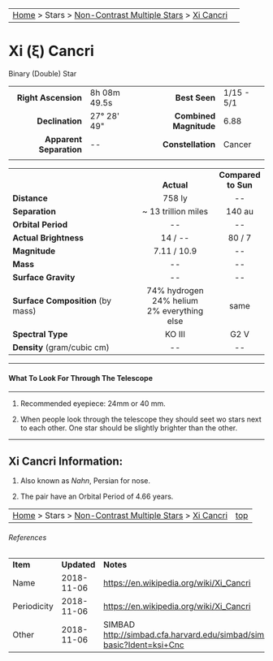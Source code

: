 <script src="/js/whatsup.js"></script>
<script type="text/javascript">
	var objectName ="Xi Cancri"
	var objectDesc ="Binary (Double) Star<br/>in the Constellation<br/>Cancer"
	var objectImage=""
</script>

|    |    |
|:---|---:|
|[Home](/notes/#object-notes) > Stars > [Non-Contrast Multiple Stars](../!non-contrast-multiple-star-info) > [Xi Cancri](../xi-cancri)|  <div id=whatsup></div> |

#  Xi (&xi;) Cancri
Binary (Double) Star


|   |   |   |   |
|--:|:--|--:|:--|
|**Right Ascension**|8h 08m 49.5s|**Best Seen**| 1/15 - 5/1 |
|**Declination**|27&deg; 28' 49"|**Combined Magnitude**| 6.88 |
|**Apparent Separation** | -- |**Constellation**| Cancer |
|   |   |   |   |


|   |   |   |
|---|:---:|:---:|
|   | <br/>**Actual**| **Compared<br/>to Sun** |
|**Distance** | 758 ly | -- |
|**Separation** | ~ 13 trillion miles | 140 au |
|**Orbital Period** | -- | -- |
|**Actual Brightness** | 14 / -- | 80 / 7 |
|**Magnitude** | 7.11 / 10.9 | -- |
|**Mass**	             | -- | -- |
|**Surface Gravity**	 | -- | -- |
|**Surface Composition** (by mass) |74% hydrogen<br/>24% helium<br/>2% everything else| same |
|**Spectral Type**       | KO III | G2 V | 
|**Density** (gram/cubic cm) | -- | -- | 

---
#### What To Look For Through The Telescope
---

1.  Recommended eyepiece: 24mm or 40 mm.

1.  When people look through the telescope they should seet wo stars next to each other.  One star should be slightly brighter than the other.

---
## Xi Cancri Information:

1.  Also known as _Nahn_, Persian for nose.

1.  The pair have an Orbital Period of 4.66 years.

|    |    |
|:---|---:|
|[Home](/notes/#object-notes) > Stars > [Non-Contrast Multiple Stars](../!non-contrast-multiple-star-info) > [Xi Cancri](../xi-cancri) | [top](#xi-cancri)|

###### References

|   |   |   |
|---|---|---|
|**Item**|**Updated**|**Notes**| 
|Name|2018-11-06|<https://en.wikipedia.org/wiki/Xi_Cancri>|
|Periodicity|2018-11-06|<https://en.wikipedia.org/wiki/Xi_Cancri>|
|Other|2018-11-06|SIMBAD <http://simbad.cfa.harvard.edu/simbad/sim-basic?Ident=ksi+Cnc>|

